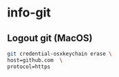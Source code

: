 # info-git

## Logout git (MacOS)
```sh
git credential-osxkeychain erase \
host=github.com  \
protocol=https   
```

